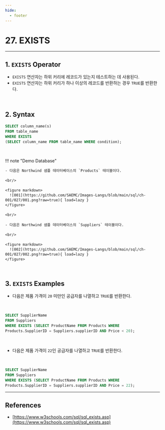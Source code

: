 ```yaml
---
hide:
  - footer
---
```


# 27. EXISTS

---

## 1. `EXISTS` Operator

- `EXISTS` 연산자는 하위 커리에 레코드가 있는지 테스트하는 데 사용된다.
- `EXISTS` 연산자는 하위 커리가 하나 이상의 레코드를 반환하는 경우 `TRUE`를 반환한다.

<br/>

## 2. Syntax

```sql
SELECT column_name(s)
FROM table_name
WHERE EXISTS
(SELECT column_name FROM table_name WHERE condition);
```

<br/>

!!! note "Demo Database"

    - 다음은 Northwind 샘플 데이터베이스의 `Products` 테이블이다.

    <br/>

    <figure markdown>
      ![001](https://github.com/SAEMC/Images-Langs/blob/main/sql/ch-001/027/001.png?raw=true){ load=lazy }
    </figure>

    <br/>

    - 다음은 Northwind 샘플 데이터베이스의 `Suppliers` 테이블이다.

    <br/>

    <figure markdown>
      ![002](https://github.com/SAEMC/Images-Langs/blob/main/sql/ch-001/027/002.png?raw=true){ load=lazy }
    </figure>

<br/>

## 3. `EXISTS` Examples

- 다음은 제품 가격이 `20` 미만인 공급자를 나열하고 `TRUE`를 반환한다.

<br/>

```sql
SELECT SupplierName
FROM Suppliers
WHERE EXISTS (SELECT ProductName FROM Products WHERE
Products.SupplierID = Suppliers.supplierID AND Price < 20);
```

<br/>

- 다음은 제품 가격이 `22`인 공급자를 나열하고 `TRUE`를 반환한다.

<br/>

```sql
SELECT SupplierName
FROM Suppliers
WHERE EXISTS (SELECT ProductName FROM Products WHERE
Products.SupplierID = Suppliers.supplierID AND Price = 22);
```

---

## References

- [https://www.w3schools.com/sql/sql_exists.asp](https://www.w3schools.com/sql/sql_exists.asp)
